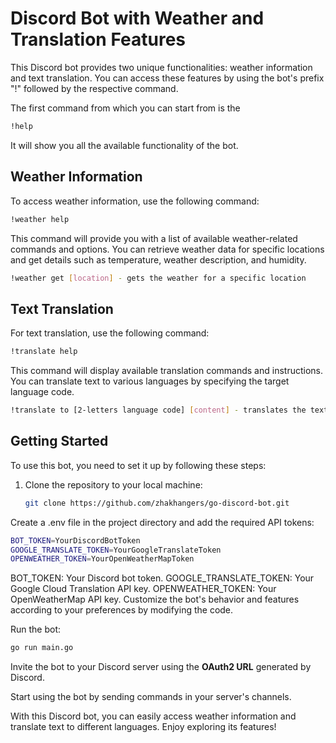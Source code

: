 # Discord Bot with Weather and Translation Features

This Discord bot provides two unique functionalities: weather information and text translation. You can access these features by using the bot's prefix "!" followed by the respective command.

The first command from which you can start from is the 

```bash
!help
```

It will show you all the available functionality of the bot.

## Weather Information

To access weather information, use the following command:

```bash
!weather help
```

This command will provide you with a list of available weather-related commands and options. You can retrieve weather data for specific locations and get details such as temperature, weather description, and humidity.

```bash
!weather get [location] - gets the weather for a specific location
```

## Text Translation

For text translation, use the following command:

```bash
!translate help
```

This command will display available translation commands and instructions. You can translate text to various languages by specifying the target language code.

```bash
!translate to [2-letters language code] [content] - translates the text after "to" to the given language
```

## Getting Started

To use this bot, you need to set it up by following these steps:

1. Clone the repository to your local machine:

   ```bash
   git clone https://github.com/zhakhangers/go-discord-bot.git
   ```

Create a .env file in the project directory and add the required API tokens:
 ```bash
BOT_TOKEN=YourDiscordBotToken
GOOGLE_TRANSLATE_TOKEN=YourGoogleTranslateToken
OPENWEATHER_TOKEN=YourOpenWeatherMapToken
```

BOT_TOKEN: Your Discord bot token.
GOOGLE_TRANSLATE_TOKEN: Your Google Cloud Translation API key.
OPENWEATHER_TOKEN: Your OpenWeatherMap API key.
Customize the bot's behavior and features according to your preferences by modifying the code.

Run the bot:
 ```bash
go run main.go
```

Invite the bot to your Discord server using the **OAuth2 URL** generated by Discord.

Start using the bot by sending commands in your server's channels.

With this Discord bot, you can easily access weather information and translate text to different languages. Enjoy exploring its features!

